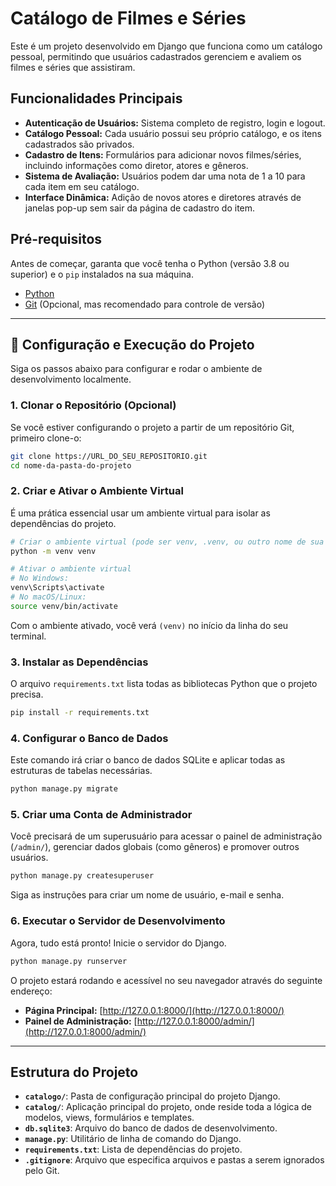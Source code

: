 # Catálogo de Filmes e Séries

Este é um projeto desenvolvido em Django que funciona como um catálogo pessoal, permitindo que usuários cadastrados gerenciem e avaliem os filmes e séries que assistiram.

## Funcionalidades Principais

* **Autenticação de Usuários:** Sistema completo de registro, login e logout.
* **Catálogo Pessoal:** Cada usuário possui seu próprio catálogo, e os itens cadastrados são privados.
* **Cadastro de Itens:** Formulários para adicionar novos filmes/séries, incluindo informações como diretor, atores e gêneros.
* **Sistema de Avaliação:** Usuários podem dar uma nota de 1 a 10 para cada item em seu catálogo.
* **Interface Dinâmica:** Adição de novos atores e diretores através de janelas pop-up sem sair da página de cadastro do item.

## Pré-requisitos

Antes de começar, garanta que você tenha o Python (versão 3.8 ou superior) e o `pip` instalados na sua máquina.

* [Python](https://www.python.org/downloads/)
* [Git](https://git-scm.com/downloads/) (Opcional, mas recomendado para controle de versão)

---

## 🚀 Configuração e Execução do Projeto

Siga os passos abaixo para configurar e rodar o ambiente de desenvolvimento localmente.

### 1. Clonar o Repositório (Opcional)

Se você estiver configurando o projeto a partir de um repositório Git, primeiro clone-o:
```bash
git clone https://URL_DO_SEU_REPOSITORIO.git
cd nome-da-pasta-do-projeto
```

### 2. Criar e Ativar o Ambiente Virtual

É uma prática essencial usar um ambiente virtual para isolar as dependências do projeto.

```bash
# Criar o ambiente virtual (pode ser venv, .venv, ou outro nome de sua preferência)
python -m venv venv

# Ativar o ambiente virtual
# No Windows:
venv\Scripts\activate
# No macOS/Linux:
source venv/bin/activate
```
Com o ambiente ativado, você verá `(venv)` no início da linha do seu terminal.

### 3. Instalar as Dependências

O arquivo `requirements.txt` lista todas as bibliotecas Python que o projeto precisa.

```bash
pip install -r requirements.txt
```

### 4. Configurar o Banco de Dados

Este comando irá criar o banco de dados SQLite e aplicar todas as estruturas de tabelas necessárias.

```bash
python manage.py migrate
```

### 5. Criar uma Conta de Administrador

Você precisará de um superusuário para acessar o painel de administração (`/admin/`), gerenciar dados globais (como gêneros) e promover outros usuários.

```bash
python manage.py createsuperuser
```
Siga as instruções para criar um nome de usuário, e-mail e senha.

### 6. Executar o Servidor de Desenvolvimento

Agora, tudo está pronto! Inicie o servidor do Django.

```bash
python manage.py runserver
```

O projeto estará rodando e acessível no seu navegador através do seguinte endereço:
* **Página Principal:** [http://127.0.0.1:8000/](http://127.0.0.1:8000/)
* **Painel de Administração:** [http://127.0.0.1:8000/admin/](http://127.0.0.1:8000/admin/)

---

## Estrutura do Projeto

* **`catalogo/`**: Pasta de configuração principal do projeto Django.
* **`catalog/`**: Aplicação principal do projeto, onde reside toda a lógica de modelos, views, formulários e templates.
* **`db.sqlite3`**: Arquivo do banco de dados de desenvolvimento.
* **`manage.py`**: Utilitário de linha de comando do Django.
* **`requirements.txt`**: Lista de dependências do projeto.
* **`.gitignore`**: Arquivo que especifica arquivos e pastas a serem ignorados pelo Git.